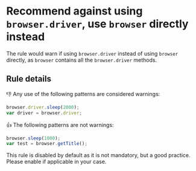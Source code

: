 # Recommend against using `browser.driver`, use `browser` directly instead

The rule would warn if using `browser.driver` instead of using `browser` directly, as `browser` contains all the `browser.driver` methods.

## Rule details

:thumbsdown: Any use of the following patterns are considered warnings:

```js
browser.driver.sleep(2000);
var driver = browser.driver;
```

:thumbsup: The following patterns are not warnings:

```js
browser.sleep(1000);
var test = browser.getTitle();
```

This rule is disabled by default as it is not mandatory, but a good practice.
Please enable if applicable in your case.
